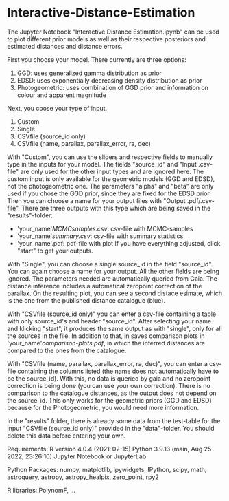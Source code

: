 # Interactive-Distance-Estimation
The Jupyter Notebook "Interactive Distance Estimation.ipynb" can be used to plot different prior models as well as their respective posteriors and estimated distances and distance errors. 

First you choose your model. There currently are three options:

1. GGD: uses generalized gamma distribution as prior
2. EDSD: uses exponentially decreasing density distribution as prior
3. Photogeometric: uses combination of GGD prior and information on colour and apparent magnitude 

Next, you coose your type of input.
1. Custom
3. Single
5. CSVfile (source_id only)
6. CSVfile (name, parallax, parallax_error, ra, dec)

With "Custom", you can use the sliders and respective fields to manually type in the inputs for your model. The fields "source_id" and "Input .csv-file" are only used for the other input types and are ignored here. The custom input is only available for the  geometric models (GGD and EDSD), not the photogeometric one. The parameters "alpha" and "beta" are only used if you chose the GGD prior, since they are fixed for the EDSD prior. Then you can choose a name for your output files with "Output .pdf/.csv-file". There are three outputs with this type which are being saved in the "results"-folder: 
- 'your_name'_MCMCsamples.csv_: csv-file with MCMC-samples 
- 'your_name'_summary.csv_: csv-file with summary statistics
- 'your_name'.pdf: pdf-file with plot
If you have everything adjusted, click "start" to get your outputs.

With "Single", you can choose a single source_id in the field "source_id". You can again choose a name for your output. All the other fields are being ignored. The parameters needed are automatically queried from Gaia. The distance inference includes a automatical zeropoint correction of the parallax. On the resulting plot, you can see a second distace esimate, which is the one from the published distance catalogue (blue).

With "CSVfile (source_id only)" you can enter a csv-file containing a table with only source_id's and header "source_id". After selecting your name and klicking "start", it produces the same output as with "single", only for all the sources in the file. In addition to that, in saves comparison plots in 'your_name'_comparison-plots.pdf_, in which the inferred distances are compared to the ones from the catalogue. 

With "CSVfile (name, parallax, parallax_error, ra, dec)", you can enter a csv-file containing the columns listed (the name does not automatically have to be the source_id). With this, no data is queried by gaia and no zeropoint correction is being done (you can use your own correction). There is no comparison to the catalogue distances, as the output does not depend on the source_id. This only works for the geometric priors (GGD and EDSD) because for the Photogeometric, you would need more information. 

In the "results" folder, there is already some data from the test-table for the input "CSVfile (source_id only)" provided in the "data"-folder. You should delete this data before entering your own.

Requirements: 
R version 4.0.4 (2021-02-15)
Python 3.9.13 (main, Aug 25 2022, 23:26:10)
Jupyter Notebook or JupyterLab

Python Packages: 
numpy, matplotlib, ipywidgets, IPython, scipy, math, astroquery, astropy, astropy_healpix, zero_point, rpy2

R libraries: 
PolynomF, ...
